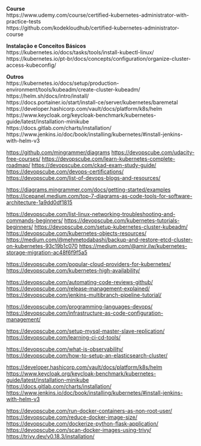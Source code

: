 <p>
  <b>Course</b></br>
  https://www.udemy.com/course/certified-kubernetes-administrator-with-practice-tests</br>
  https://github.com/kodekloudhub/certified-kubernetes-administrator-course</br>
</p>
<p>
  <b>Instalação e Conceitos Básicos</b></br>
  https://kubernetes.io/docs/tasks/tools/install-kubectl-linux/</br>
  https://kubernetes.io/pt-br/docs/concepts/configuration/organize-cluster-access-kubeconfig/</br>
</p>
<p>
  <b>Outros</b></br>
  https://kubernetes.io/docs/setup/production-environment/tools/kubeadm/create-cluster-kubeadm/</br>
  https://helm.sh/docs/intro/install/</br>
  https://docs.portainer.io/start/install-ce/server/kubernetes/baremetal</br>
  https://developer.hashicorp.com/vault/docs/platform/k8s/helm</br>
  https://www.keycloak.org/keycloak-benchmark/kubernetes-guide/latest/installation-minikube</br>
  https://docs.gitlab.com/charts/installation/</br>
  https://www.jenkins.io/doc/book/installing/kubernetes/#install-jenkins-with-helm-v3</br>

https://github.com/mingrammer/diagrams
https://devopscube.com/udacity-free-courses/
https://devopscube.com/learn-kubernetes-complete-roadmap/
https://devopscube.com/ckad-exam-study-guide/
https://devopscube.com/devops-certifications/
https://devopscube.com/list-of-devops-blogs-and-resources/

https://diagrams.mingrammer.com/docs/getting-started/examples
https://icepanel.medium.com/top-7-diagrams-as-code-tools-for-software-architecture-1a9dd0df1815

https://devopscube.com/list-linux-networking-troubleshooting-and-commands-beginners/
https://devopscube.com/kubernetes-tutorials-beginners/
https://devopscube.com/setup-kubernetes-cluster-kubeadm/
https://devopscube.com/kubernetes-objects-resources/
https://medium.com/@mehmetodabashi/backup-and-restore-etcd-cluster-on-kubernetes-93c19b1c070
https://medium.com/@amir.ilw/kubernetes-storage-migration-ac48f6f9f5a5

https://devopscube.com/popular-cloud-providers-for-kubernetes/
https://devopscube.com/kubernetes-high-availability/

https://devopscube.com/automating-code-reviews-github/
https://devopscube.com/release-management-explained/
https://devopscube.com/jenkins-multibranch-pipeline-tutorial/

https://devopscube.com/programming-languages-devops/
https://devopscube.com/infrastructure-as-code-configuration-management/

https://devopscube.com/setup-mysql-master-slave-replication/
https://devopscube.com/learning-ci-cd-tools/

https://devopscube.com/what-is-observability/
https://devopscube.com/how-to-setup-an-elasticsearch-cluster/

https://developer.hashicorp.com/vault/docs/platform/k8s/helm
https://www.keycloak.org/keycloak-benchmark/kubernetes-guide/latest/installation-minikube
https://docs.gitlab.com/charts/installation/
https://www.jenkins.io/doc/book/installing/kubernetes/#install-jenkins-with-helm-v3

https://devopscube.com/run-docker-containers-as-non-root-user/
https://devopscube.com/reduce-docker-image-size/
https://devopscube.com/dockerize-python-flask-application/
https://devopscube.com/scan-docker-images-using-trivy/
https://trivy.dev/v0.18.3/installation/
</p>
